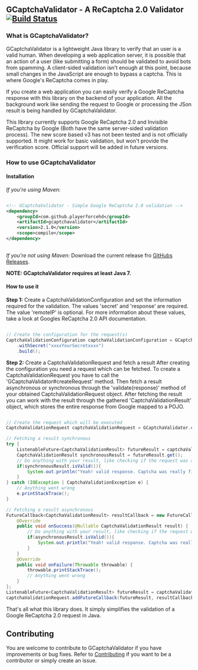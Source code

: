 ## GCaptchaValidator - A ReCaptcha 2.0 Validator [![Build Status](https://travis-ci.org/pascal-zarrad/GCaptchaValidator.svg?branch=master)](https://travis-ci.org/pascal-zarrad/GCaptchaValidator)

### What is GCaptchaValidator?

GCaptchaValidator is a lightweight Java library to verify that an user is a valid human.
When developing a web application server, it is possible that an action of a user (like submitting
a form) should be validated to avoid bots from spamming. A client-sided validation isn't enough at this point,
because small changes in the JavaScript are enough to bypass a captcha. This is where Google's ReCaptcha comes in play.

If you create a web application you can easily verify a Google ReCaptcha response with this library on the backend
of your application.
All the background work like sending the request to Google or processing the JSon result
is being handled by GCaptchaValidator.

This library currently supports Google ReCaptcha 2.0 and Invisible ReCaptcha by Google (Both have the same server-sided validation process).
The new score based v3 has not been tested and is not officially supported. It might work for basic validation, 
but won't provide the verification score.
Official support will be added in future versions.

### How to use GCaptchaValidator

#### Installation

_If you're using Maven:_
```xml

<!-- GCaptchaValidator - Simple Google ReCaptcha 2.0 validation -->
<dependency>
    <groupId>com.github.playerforcehd</groupId>
    <artifactId>gcaptchavalidator</artifactId>
    <version>2.1.0</version>
    <scope>compile</scope>
</dependency>
    
```

_If you're not using Maven:_
Download the current release fro [GitHubs Releases](https://github.com/pascal-zarrad/GCaptchaValidator/releases).

**NOTE: GCaptchaValidator requires at least Java 7.**

#### How to use it

**Step 1:** Create a CaptchaValidationConfiguration and set the information required for the validation.
The values 'secret' and 'response' are required.
The value 'remoteIP' is optional.
For more information about these values, take a look at Googles
ReCaptcha 2.0 API documentation.

```java

// Create the configuration for the request(s)
CaptchaValidationConfiguration captchaValidationConfiguration = GCaptchaValidator.createConfigurationBuilder()
    .withSecret("xxxxYourSecretxxxx")
    .build();

```

**Step 2:** Create a CaptchaValidationRequest and fetch a result
After creating the configuration you need a request which can be fetched.
To create a CaptchaValidationRequest you have to call the 'GCaptchaValidator#createRequest' method.
Then fetch a result asynchronous or synchronous through the 'validate(response)' method of your obtained CaptchaValidationRequest object.
After fetching the result you can work with the result through the gathered 'CaptchaValidationResult' object, which stores the entire response from Google mapped to a POJO.

```java

// Create the request which will be executed
CaptchaValidationRequest captchaValidationRequest = GCaptchaValidator.createRequest(captchaValidationConfiguration);

// Fetching a result synchronous
try {
    ListenableFuture<CaptchaValidationResult> futureResult = captchaValidationRequest.validate("xxxxYourResponsexxxx");
    CaptchaValidationResult synchronousResult = futureResult.get();
    // Do anything with your result, like checking if the request was a success
    if(synchronousResult.isValid()){
        System.out.println("Yeah! valid response. Captcha was really filled out by the user!");
    }
} catch (IOException | CaptchaValidationException e) {
    // Anything went wrong
    e.printStackTrace();
}

// Fetching a result asynchronous
FutureCallback<CaptchaValidationResult> resultCallback = new FutureCallback<CaptchaValidationResult>() {
    @Override
    public void onSuccess(@Nullable CaptchaValidationResult result) {
        // Do anything with your result, like checking if the request was a success
        if(asynchronousResult.isValid()){
            System.out.println("Yeah! valid response. Captcha was really filled out by the user!");
        }
    }
    @Override
    public void onFailure(Throwable throwable) {
        throwable.printStackTrace();
        // Anything went wrong
    }
};
ListenableFuture<CaptchaValidationResult> futureResult = captchaValidationRequest.validate("xxxxYourResponsexxxx");
captchaValidationRequest.addFutureCallback(futureResult, resultCallback);

```

That's all what this library does.
It simply simplifies the validation of a Google ReCaptcha 2.0 request
in Java.

## Contributing

You are welcome to contribute to GCaptchaValidator if you have improvements or bug fixes.
Refer to [Contributing](/CONTRIBUTING.md) if you want to be a contributor or simply create an issue.



